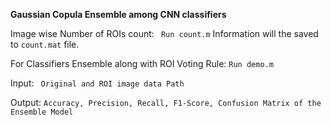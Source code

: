 **Gaussian Copula Ensemble among CNN classifiers**

Image wise Number of ROIs count: ``` Run count.m``` Information will the saved to ```count.mat``` file.

For Classifiers Ensemble along with ROI Voting Rule: ```Run demo.m```

Input: ``` Original and ROI image data Path```

Output: ```Accuracy, Precision, Recall, F1-Score, Confusion Matrix of the Ensemble Model```
